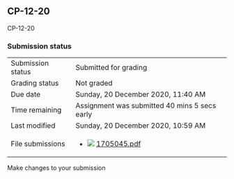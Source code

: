 <h2>CP-12-20</h2>CP-12-20<br />

<h3>Submission status</h3><table>
<tbody><tr>
<td>Submission status</td>
<td>Submitted for grading</td>
</tr>
<tr>
<td>Grading status</td>
<td>Not graded</td>
</tr>
<tr>
<td>Due date</td>
<td>Sunday, 20 December 2020, 11:40 AM</td>
</tr>
<tr>
<td>Time remaining</td>
<td>Assignment was submitted 40 mins 5 secs early</td>
</tr>
<tr>
<td>Last modified</td>
<td>Sunday, 20 December 2020, 10:59 AM</td>
</tr>
<tr>
<td>File submissions</td>
<td><ul><li><img src="..%5C..%5C..%5CJanuary%202018%5CCSE101%5CNews%20forum%5CCLASS%20TEST%202%20Marks%5Cfile%5Cpdf.png" /> <a href="file%5C1705045.pdf">1705045.pdf</a> 
</li></ul>

</td>
</tr>

</tbody>
</table>



Make changes to your submission



